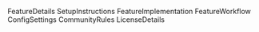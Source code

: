 FeatureDetails
SetupInstructions
FeatureImplementation
FeatureWorkflow
ConfigSettings
CommunityRules
LicenseDetails
